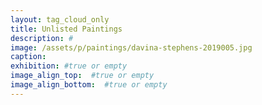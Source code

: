 ```yaml
---
layout: tag_cloud_only
title: Unlisted Paintings
description: #
image: /assets/p/paintings/davina-stephens-2019005.jpg
caption:
exhibition: #true or empty
image_align_top:  #true or empty
image_align_bottom:  #true or empty
---
```

